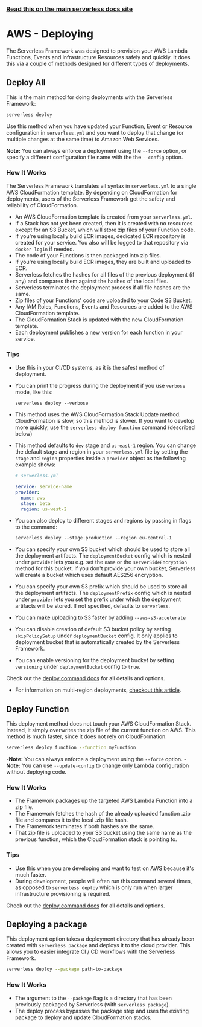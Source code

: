 <!--
title: Serverless Framework - AWS Lambda Guide - Deploying
menuText: Deploying
menuOrder: 9
description: How to deploy your AWS Lambda functions and their required infrastructure
layout: Doc
-->

<!-- DOCS-SITE-LINK:START automatically generated  -->

### [Read this on the main serverless docs site](https://www.serverless.com/framework/docs/providers/aws/guide/deploying)

<!-- DOCS-SITE-LINK:END -->

# AWS - Deploying

The Serverless Framework was designed to provision your AWS Lambda Functions, Events and infrastructure Resources safely and quickly. It does this via a couple of methods designed for different types of deployments.

## Deploy All

This is the main method for doing deployments with the Serverless Framework:

```bash
serverless deploy
```

Use this method when you have updated your Function, Event or Resource configuration in `serverless.yml` and you want to deploy that change (or multiple changes at the same time) to Amazon Web Services.

**Note:** You can always enforce a deployment using the `--force` option, or specify a different configuration file name with the the `--config` option.

### How It Works

The Serverless Framework translates all syntax in `serverless.yml` to a single AWS CloudFormation template. By depending on CloudFormation for deployments, users of the Serverless Framework get the safety and reliability of CloudFormation.

- An AWS CloudFormation template is created from your `serverless.yml`.
- If a Stack has not yet been created, then it is created with no resources except for an S3 Bucket, which will store zip files of your Function code.
- If you're using locally build ECR images, dedicated ECR repository is created for your service. You also will be logged to that repository via `docker login` if needed.
- The code of your Functions is then packaged into zip files.
- If you're using locally build ECR images, they are built and uploaded to ECR.
- Serverless fetches the hashes for all files of the previous deployment (if any) and compares them against the hashes of the local files.
- Serverless terminates the deployment process if all file hashes are the same.
- Zip files of your Functions' code are uploaded to your Code S3 Bucket.
- Any IAM Roles, Functions, Events and Resources are added to the AWS CloudFormation template.
- The CloudFormation Stack is updated with the new CloudFormation template.
- Each deployment publishes a new version for each function in your service.

### Tips

- Use this in your CI/CD systems, as it is the safest method of deployment.
- You can print the progress during the deployment if you use `verbose` mode, like this:
  ```
  serverless deploy --verbose
  ```
- This method uses the AWS CloudFormation Stack Update method. CloudFormation is slow, so this method is slower. If you want to develop more quickly, use the `serverless deploy function` command (described below)

- This method defaults to `dev` stage and `us-east-1` region. You can change the default stage and region in your `serverless.yml` file by setting the `stage` and `region` properties inside a `provider` object as the following example shows:

  ```yml
  # serverless.yml

  service: service-name
  provider:
    name: aws
    stage: beta
    region: us-west-2
  ```

- You can also deploy to different stages and regions by passing in flags to the command:

  ```
  serverless deploy --stage production --region eu-central-1
  ```

- You can specify your own S3 bucket which should be used to store all the deployment artifacts.
  The `deploymentBucket` config which is nested under `provider` lets you e.g. set the `name` or the `serverSideEncryption` method for this bucket. If you don't provide your own bucket, Serverless
  will create a bucket which uses default AES256 encryption.

- You can specify your own S3 prefix which should be used to store all the deployment artifacts.
  The `deploymentPrefix` config which is nested under `provider` lets you set the prefix under which the deployment artifacts will be stored. If not specified, defaults to `serverless`.

- You can make uploading to S3 faster by adding `--aws-s3-accelerate`

- You can disable creation of default S3 bucket policy by setting `skipPolicySetup` under `deploymentBucket` config. It only applies to deployment bucket that is automatically created
  by the Serverless Framework.

- You can enable versioning for the deployment bucket by setting `versioning` under `deploymentBucket` config to `true`.

Check out the [deploy command docs](../cli-reference/deploy.md) for all details and options.

- For information on multi-region deployments, [checkout this article](https://serverless.com/blog/build-multiregion-multimaster-application-dynamodb-global-tables).

## Deploy Function

This deployment method does not touch your AWS CloudFormation Stack. Instead, it simply overwrites the zip file of the current function on AWS. This method is much faster, since it does not rely on CloudFormation.

```bash
serverless deploy function --function myFunction
```

-**Note:** You can always enforce a deployment using the `--force` option. -**Note:** You can use `--update-config` to change only Lambda configuration without deploying code.

### How It Works

- The Framework packages up the targeted AWS Lambda Function into a zip file.
- The Framework fetches the hash of the already uploaded function .zip file and compares it to the local .zip file hash.
- The Framework terminates if both hashes are the same.
- That zip file is uploaded to your S3 bucket using the same name as the previous function, which the CloudFormation stack is pointing to.

### Tips

- Use this when you are developing and want to test on AWS because it's much faster.
- During development, people will often run this command several times, as opposed to `serverless deploy` which is only run when larger infrastructure provisioning is required.

Check out the [deploy command docs](../cli-reference/deploy.md) for all details and options.

## Deploying a package

This deployment option takes a deployment directory that has already been created with `serverless package` and deploys it to the cloud provider. This allows you to easier integrate CI / CD workflows with the Serverless Framework.

```bash
serverless deploy --package path-to-package
```

### How It Works

- The argument to the `--package` flag is a directory that has been previously packaged by Serverless (with `serverless package`).
- The deploy process bypasses the package step and uses the existing package to deploy and update CloudFormation stacks.
